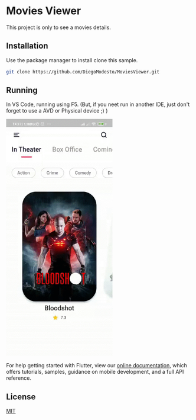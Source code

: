 # Movies Viewer

This project is only to see a movies details.

## Installation

Use the package manager to install clone this sample.

```bash
git clone https://github.com/DiegoModesto/MoviesViewer.git
```

## Running
In VS Code, running using F5. (But, if you neet run in another IDE, just don't forget to use a AVD or Physical device ;) )

![Usage](https://github.com/DiegoModesto/MoviesViewer/blob/master/demos/Demo%20-%20MovieViewer%20MOCKED.gif)

For help getting started with Flutter, view our
[online documentation](https://flutter.dev/docs), which offers tutorials,
samples, guidance on mobile development, and a full API reference.

## License
[MIT](https://choosealicense.com/licenses/mit/)
